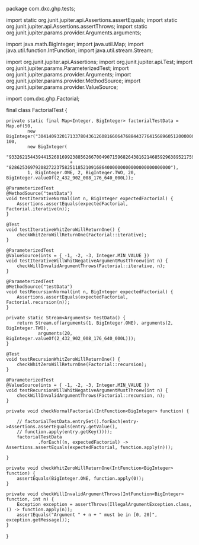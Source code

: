 package com.dxc.ghp.tests;

import static org.junit.jupiter.api.Assertions.assertEquals;
import static org.junit.jupiter.api.Assertions.assertThrows;
import static org.junit.jupiter.params.provider.Arguments.arguments;

import java.math.BigInteger;
import java.util.Map;
import java.util.function.IntFunction;
import java.util.stream.Stream;

import org.junit.jupiter.api.Assertions;
import org.junit.jupiter.api.Test;
import org.junit.jupiter.params.ParameterizedTest;
import org.junit.jupiter.params.provider.Arguments;
import org.junit.jupiter.params.provider.MethodSource;
import org.junit.jupiter.params.provider.ValueSource;

import com.dxc.ghp.Factorial;

final class FactorialTest {

	private static final Map<Integer, BigInteger> factorialTestData = Map.of(50,
			new BigInteger("30414093201713378043612608166064768844377641568960512000000000000"), 100,
			new BigInteger(
					"9332621544394415268169923885626670049071596826438162146859296389521759999322991560894146397615651"
							+ "8286253697920827223758251185210916864000000000000000000000000"),
			1, BigInteger.ONE, 2, BigInteger.TWO, 20, BigInteger.valueOf(2_432_902_008_176_640_000L));

	@ParameterizedTest
	@MethodSource("testData")
	void testIterativeNormal(int n, BigInteger expectedFactorial) {
		Assertions.assertEquals(expectedFactorial, Factorial.iterative(n));
	}

	@Test
	void testIterativeWhitZeroWillReturnOne() {
		checkWhitZeroWillReturnOne(Factorial::iterative);
	}

	@ParameterizedTest
	@ValueSource(ints = { -1, -2, -3, Integer.MIN_VALUE })
	void testIterativeWillWhitNegativeArgumentMustThroew(int n) {
		checkWillInvalidArgumentThrows(Factorial::iterative, n);
	}

	@ParameterizedTest
	@MethodSource("testData")
	void testRecursionNormal(int n, BigInteger expectedFactorial) {
		Assertions.assertEquals(expectedFactorial, Factorial.recursion(n));
	}

	private static Stream<Arguments> testData() {
		return Stream.of(arguments(1, BigInteger.ONE), arguments(2, BigInteger.TWO),
				arguments(20, BigInteger.valueOf(2_432_902_008_176_640_000L)));
	}

	@Test
	void testRecursionWhitZeroWillReturnOne() {
		checkWhitZeroWillReturnOne(Factorial::recursion);
	}

	@ParameterizedTest
	@ValueSource(ints = { -1, -2, -3, Integer.MIN_VALUE })
	void testRecursionWillWhitNegativeArgumentMustThroew(int n) {
		checkWillInvalidArgumentThrows(Factorial::recursion, n);
	}

	private void checkNormalFactorial(IntFunction<BigInteger> function) {

		// factorialTestData.entrySet().forEach(entry->Assertions.assertEquals(entry.getValue(),
		// function.apply(entry.getKey())));
		factorialTestData
				.forEach((n, expectedFactorial) -> Assertions.assertEquals(expectedFactorial, function.apply(n)));

	}

	private void checkWhitZeroWillReturnOne(IntFunction<BigInteger> function) {
		assertEquals(BigInteger.ONE, function.apply(0));
	}

	private void checkWillInvalidArgumentThrows(IntFunction<BigInteger> function, int n) {
		Exception exception = assertThrows(IllegalArgumentException.class, () -> function.apply(n));
		assertEquals("Argument " + n + " must be in [0, 20]", exception.getMessage());
	}
}
